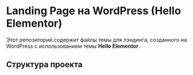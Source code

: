 # Landing Page на WordPress (Hello Elementor)

Этот репозиторий содержит файлы темы для лэндинга, созданного на WordPress с использованием темы **Hello Elementor**.

## Структура проекта

